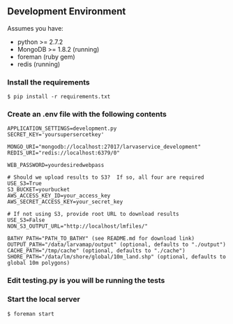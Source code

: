 ## Development Environment

Assumes you have:
* python >= 2.7.2
* MongoDB >= 1.8.2 (running)
* foreman (ruby gem)
* redis (running)

### Install the requirements
    $ pip install -r requirements.txt

### Create an .env file with the following contents
    APPLICATION_SETTINGS=development.py
    SECRET_KEY='yoursupersercetkey'

    MONGO_URI="mongodb://localhost:27017/larvaservice_development"
    REDIS_URI="redis://localhost:6379/0"

    WEB_PASSWORD=yourdesiredwebpass

    # Should we upload results to S3?  If so, all four are required
    USE_S3=True
    S3_BUCKET=yourbucket
    AWS_ACCESS_KEY_ID=your_access_key
    AWS_SECRET_ACCESS_KEY=your_secret_key

    # If not using S3, provide root URL to download results
    USE_S3=False
    NON_S3_OUTPUT_URL="http://localhost/lmfiles/"

    BATHY_PATH="PATH_TO_BATHY" (see README.md for download link)
    OUTPUT_PATH="/data/larvamap/output" (optional, defaults to "./output")
    CACHE_PATH="/tmp/cache" (optional, defaults to "./cache")
    SHORE_PATH="/data/lm/shore/global/10m_land.shp" (optional, defaults to global 10m polygons)

### Edit testing.py is you will be running the tests

### Start the local server
    $ foreman start
